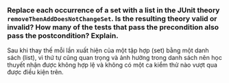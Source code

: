 ### Replace each occurrence of a set with a list in the JUnit theory ```removeThenAddDoesNotChangeSet```. Is the resulting theory valid or invalid? How many of the tests that pass the precondition also pass the postcondition? Explain.

Sau khi thay thế mỗi lần xuất hiện của một tập hợp (set) bằng một danh sách (list), vì thứ tự cũng quan trọng và ảnh hưởng trong danh sách nên học thuyết nhận được không hợp lệ và không có một ca kiểm thử nào vượt qua được điều kiện trên.
